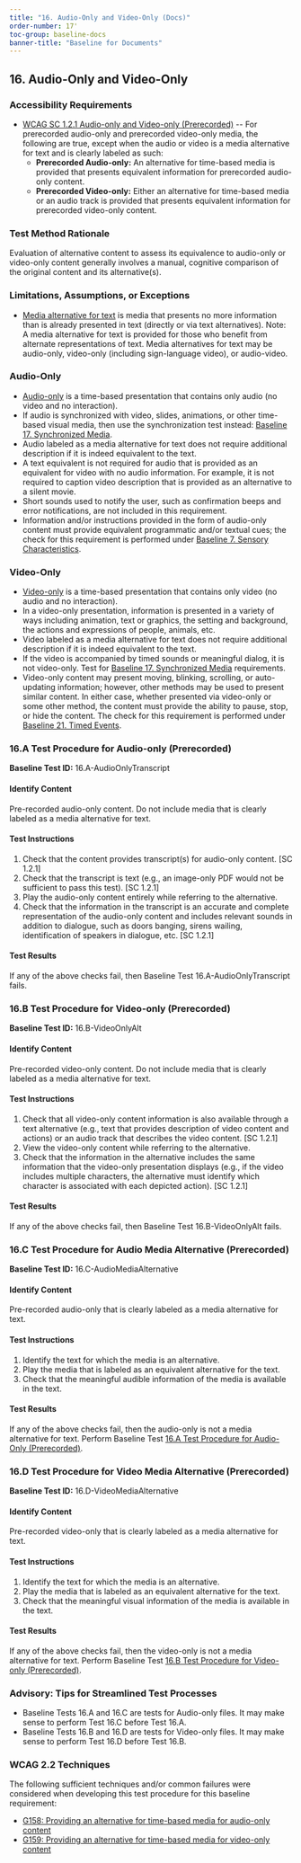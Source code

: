 ```yaml
---
title: "16. Audio-Only and Video-Only (Docs)"
order-number: 17'
toc-group: baseline-docs
banner-title: "Baseline for Documents"
---
```


## 16. Audio-Only and Video-Only

### Accessibility Requirements

-   [WCAG SC 1.2.1 Audio-only and Video-only (Prerecorded)](https://www.w3.org/WAI/WCAG22/Understanding/audio-only-and-video-only-prerecorded) -- For prerecorded audio-only and prerecorded video-only media, the following are true, except when the audio or video is a media alternative for text and is clearly labeled as such:
    -   **Prerecorded Audio-only:** An alternative for time-based media is provided that presents equivalent information for prerecorded audio-only content.
    -   **Prerecorded Video-only:** Either an alternative for time-based media or an audio track is provided that presents equivalent information for prerecorded video-only content.

### Test Method Rationale

Evaluation of alternative content to assess its equivalence to audio-only or video-only content generally involves a manual, cognitive comparison of the original content and its alternative(s).

### Limitations, Assumptions, or Exceptions

-   [Media alternative for text](https://www.w3.org/TR/WCAG22/#dfn-media-alternative-for-text) is media that presents no more information than is already presented in text (directly or via text alternatives). Note: A media alternative for text is provided for those who benefit from alternate representations of text. Media alternatives for text may be audio-only, video-only (including sign-language video), or audio-video.

### Audio-Only

-   [Audio-only](https://www.w3.org/TR/WCAG22/#dfn-audio-only) is a time-based presentation that contains only audio (no video and no interaction).
-   If audio is synchronized with video, slides, animations, or other time-based visual media, then use the synchronization test instead: [Baseline 17. Synchronized Media]({{site.baseurl}}/document-baselines/17SyncMediaDocs).
-   Audio labeled as a media alternative for text does not require additional description if it is indeed equivalent to the text.
-   A text equivalent is not required for audio that is provided as an equivalent for video with no audio information. For example, it is not required to caption video description that is provided as an alternative to a silent movie.
-   Short sounds used to notify the user, such as confirmation beeps and error notifications, are not included in this requirement.
-   Information and/or instructions provided in the form of audio-only content must provide equivalent programmatic and/or textual cues; the check for this requirement is performed under [Baseline 7. Sensory Characteristics]({{site.baseurl}}/document-baselines/07SensoryDocs).

### Video-Only

-   [Video-only](https://www.w3.org/TR/WCAG22/#dfn-video-only) is a time-based presentation that contains only video (no audio and no interaction).
-   In a video-only presentation, information is presented in a variety of ways including animation, text or graphics, the setting and background, the actions and expressions of people, animals, etc.
-   Video labeled as a media alternative for text does not require additional description if it is indeed equivalent to the text.
-   If the video is accompanied by timed sounds or meaningful dialog, it is not video-only. Test for [Baseline 17. Synchronized Media]({{site.baseurl}}/document-baselines/17SyncMediaDocs) requirements.
-   Video-only content may present moving, blinking, scrolling, or auto-updating information; however, other methods may be used to present similar content. In either case, whether presented via video-only or some other method, the content must provide the ability to pause, stop, or hide the content. The check for this requirement is performed under [Baseline 21. Timed Events]({{site.baseurl}}/document-baselines/21TimedEventsDocs).

### 16.A Test Procedure for Audio-only (Prerecorded)

**Baseline Test ID:** 16.A-AudioOnlyTranscript

#### Identify Content

<p id="d16aIC">Pre-recorded audio-only content. Do not include media that is clearly labeled as a media alternative for text.</p>

#### Test Instructions

<ol id="d16aTI">
    <li id="d16aTI-1">Check that the content provides transcript(s) for audio-only content. [SC 1.2.1]</li>
    <li id="d16aTI-2">Check that the transcript is text (e.g., an image-only PDF would not be sufficient to pass this test). [SC 1.2.1]</li>
    <li id="d16aTI-3">Play the audio-only content entirely while referring to the alternative.</li>
    <li id="d16aTI-4">Check that the information in the transcript is an accurate and complete representation of the audio-only content and includes relevant sounds in addition to dialogue, such as doors banging, sirens wailing, identification of speakers in dialogue, etc. [SC 1.2.1]</li>
</ol>

#### Test Results

<p id="d16aTR">If any of the above checks fail, then Baseline Test 16.A-AudioOnlyTranscript fails.</p>

### 16.B Test Procedure for Video-only (Prerecorded)

**Baseline Test ID:** 16.B-VideoOnlyAlt

#### Identify Content

<p id="d16bIC">Pre-recorded video-only content. Do not include media that is clearly labeled as a media alternative for text.</p>

#### Test Instructions

<ol id="d16bTI">
    <li id="d16bTI-1">Check that all video-only content information is also available through a text alternative (e.g., text that provides description of video content and actions) or an audio track that describes the video content. [SC 1.2.1]</li>
    <li id="d16bTI-2">View the video-only content while referring to the alternative.</li>
    <li id="d16bTI-3">Check that the information in the alternative includes the same information that the video-only presentation displays (e.g., if the video includes multiple characters, the alternative must identify which character is associated with each depicted action). [SC 1.2.1]</li>
</ol>

#### Test Results

<p id="d16bTR">If any of the above checks fail, then Baseline Test 16.B-VideoOnlyAlt fails.</p>

### 16.C Test Procedure for Audio Media Alternative (Prerecorded)

**Baseline Test ID:** 16.C-AudioMediaAlternative

#### Identify Content

<p id="d16cIC">Pre-recorded audio-only that is clearly labeled as a media alternative for text.</p>

#### Test Instructions

<ol id="d16cTI">
    <li id="d16cTI-1">Identify the text for which the media is an alternative.</li>
    <li id="d16cTI-2">Play the media that is labeled as an equivalent alternative for the text.</li>
    <li id="d16cTI-3">Check that the meaningful audible information of the media is available in the text.</li>
</ol>

#### Test Results

<p id="d16cTR">If any of the above checks fail, then the audio-only is not a media alternative for text. Perform Baseline Test <a href="{{site.baseurl}}/document-baselines/16AudioVideoDocs/#16a-test-procedure-for-audio-only-prerecorded">16.A Test Procedure for Audio-Only (Prerecorded)</a>.</p>

### 16.D Test Procedure for Video Media Alternative (Prerecorded)

**Baseline Test ID:** 16.D-VideoMediaAlternative

#### Identify Content

<p id="d16dIC">Pre-recorded video-only that is clearly labeled as a media alternative for text.</p>

#### Test Instructions

<ol id="d16dTI">
    <li id="d16dTI-1">Identify the text for which the media is an alternative.</li>
    <li id="d16dTI-2">Play the media that is labeled as an equivalent alternative for the text.</li>
    <li id="d16dTI-3">Check that the meaningful visual information of the media is available in the text.</li>
</ol>

#### Test Results

<p id="d16dTR">If any of the above checks fail, then the video-only is not a media alternative for text. Perform Baseline Test <a href="{{site.baseurl}}/document-baselines/16AudioVideoDocs/#16b-test-procedure-for-video-only-prerecorded">16.B Test Procedure for Video-only (Prerecorded)</a>.</p>


### Advisory: Tips for Streamlined Test Processes

- Baseline Tests 16.A and 16.C are tests for Audio-only files. It may make sense to perform Test 16.C before Test 16.A.
- Baseline Tests 16.B and 16.D are tests for Video-only files. It may make sense to perform Test 16.D before Test 16.B.

### WCAG 2.2 Techniques

The following sufficient techniques and/or common failures were considered when developing this test procedure for this baseline requirement:

-   [G158: Providing an alternative for time-based media for audio-only content](https://www.w3.org/WAI/WCAG22/Techniques/general/G158)
-   [G159: Providing an alternative for time-based media for video-only content](https://www.w3.org/WAI/WCAG22/Techniques/general/G159)
